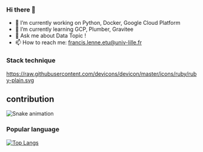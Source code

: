 ### Hi there 👋


- 🔭 I’m currently working on Python, Docker, Google Cloud Platform
- 🌱 I’m currently learning GCP, Plumber, Gravitee 
- 💬 Ask me about Data Topic ! 
- 📫 How to reach me: francis.lenne.etu@univ-lille.fr


### Stack technique 


https://raw.githubusercontent.com/devicons/devicon/master/icons/ruby/ruby-plain.svg


## contribution

![Snake animation](https://github.com/eagrundy/eagrundy/blob/output/github-contribution-grid-snake.svg)


### Popular language 

[![Top Langs](https://github-readme-stats.vercel.app/api/top-langs/?username=Francois-lenne&layout=compact)](https://github.com/anuraghazra/github-readme-stats)



